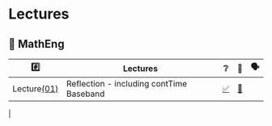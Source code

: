 # Lectures

## :round_pushpin: MathEng

|  :hash:            |  Lectures                              | :grey_question:    | :scroll: | &#x1F5E3; |
|--------------------|----------------------------------------|--------------------|------|-|
| Lecture[(01)](01)  | Reflection - including contTime Baseband  | [:white_check_mark:](01/01a_Signal_representation_and_system_response.pdf) | [:scroll:](01/01a_Signal_representation_and_system_response.ipynb)
|
